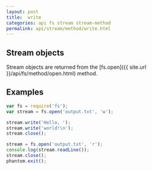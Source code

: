 ```yaml
---
layout: post
title:  write
categories: api fs stream stream-method
permalink: api/stream/method/write.html
---
```


## Stream objects

Stream objects are returned from the [fs.open]({{ site.url }}/api/fs/method/open.html) method.

## Examples

```javascript
var fs = require('fs');
var stream = fs.open('output.txt', 'w');

stream.write('Hello, ');
stream.write('world!\n');
stream.close();

stream = fs.open('output.txt', 'r');
console.log(stream.readLine());
stream.close();
phantom.exit();
```








